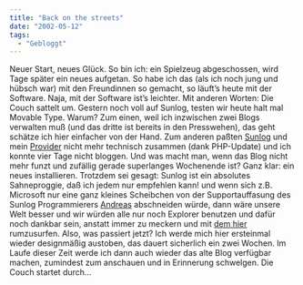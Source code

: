 ```yaml
---
title: "Back on the streets"
date: "2002-05-12"
tags:
  - "Gebloggt"
---
```


Neuer Start, neues Glück. So bin ich: ein Spielzeug abgeschossen, wird Tage später ein neues aufgetan. So habe ich das (als ich noch jung und hübsch war) mit den Freundinnen so gemacht, so läuft’s heute mit der Software. Naja, mit der Software ist’s leichter. Mit anderen Worten: Die Couch sattelt um. Gestern noch voll auf Sunlog, testen wir heute halt mal Movable Type. Warum?
Zum einen, weil ich inzwischen zwei Blogs verwalten muß (und das dritte ist bereits in den Presswehen), das geht schätze ich hier einfacher von der Hand. Zum anderen paßten [Sunlog](http://www.sunlog.ch/) und mein [Provider](http://www.magicalworks.de/) nicht mehr technisch zusammen (dank PHP-Update) und ich konnte vier Tage nicht bloggen. Und was macht man, wenn das Blog nicht mehr funzt und zufällig gerade superlanges Wochenende ist? Ganz klar: ein neues installieren.
Trotzdem sei gesagt: Sunlog ist ein absolutes Sahneproggie, daß ich jedem nur empfehlen kann! und wenn sich z.B. Microsoft nur eine ganz kleines Scheibchen von der Supportauffasung des Sunlog Programmierers [Andreas](http://www.sunflyer.ch/) abschneiden würde, dann wäre unsere Welt besser und wir würden alle nur noch Explorer benutzen und dafür noch dankbar sein, anstatt immer zu meckern und mit [dem hier](http://www.mozilla.org/) rumzusurfen.
Also, was passiert jetzt? Ich werde mich hier ersteinmal wieder designmäßig austoben, das dauert sicherlich ein zwei Wochen. Im Laufe dieser Zeit werde ich dann auch wieder das alte Blog verfügbar machen, zumindest zum anschauen und in Erinnerung schwelgen. Die Couch startet durch…
